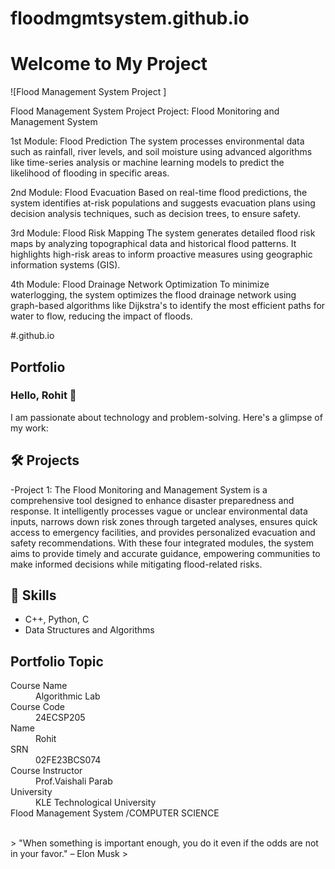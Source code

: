 
# floodmgmtsystem.github.io
# Welcome to My Project

![Flood Management System Project ]

Flood Management System Project
Project: Flood Monitoring and Management System

1st Module: Flood Prediction
The system processes environmental data such as rainfall, river levels, and soil moisture using advanced algorithms like time-series analysis or machine learning models to predict the likelihood of flooding in specific areas.

2nd Module: Flood Evacuation
Based on real-time flood predictions, the system identifies at-risk populations and suggests evacuation plans using decision analysis techniques, such as decision trees, to ensure safety.

3rd Module: Flood Risk Mapping
The system generates detailed flood risk maps by analyzing topographical data and historical flood patterns. It highlights high-risk areas to inform proactive measures using geographic information systems (GIS).

4th Module: Flood Drainage Network Optimization
To minimize waterlogging, the system optimizes the flood drainage network using graph-based algorithms like Dijkstra's to identify the most efficient paths for water to flow, reducing the impact of floods.


#.github.io  

## Portfolio

### Hello, Rohit 👋

I am passionate about technology and problem-solving. Here's a glimpse of my work:

## 🛠 Projects
-Project 1: The Flood Monitoring and Management System is a comprehensive tool designed to enhance disaster preparedness and response. It intelligently processes vague or unclear environmental data inputs, narrows down risk zones through targeted analyses, ensures quick access to emergency facilities, and provides personalized evacuation and safety recommendations. With these four integrated modules, the system aims to provide timely and accurate guidance, empowering communities to make informed decisions while mitigating flood-related risks.


## 🚀 Skills
- C++, Python, C
- Data Structures and Algorithms


## Portfolio Topic

<dl>
<dt>Course Name</dt>
<dd>Algorithmic Lab</dd>
<dt>Course Code</dt>
<dd>24ECSP205</dd>
<dt>Name</dt>
<dd>Rohit</dd>
<dt>SRN</dt>
<dd>02FE23BCS074</dd>
<dt>Course Instructor</dt>
<dd>Prof.Vaishali Parab</dd>
<dt>University</dt>
<dd>KLE Technological University</dd>
<dt>Flood Management System /COMPUTER SCIENCE</dt>
</dl>

<br> 
> "When something is important enough, you do it even if the odds are not in your favor." – Elon Musk
>
